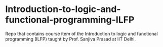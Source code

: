 # Introduction-to-logic-and-functional-programming-ILFP
Repo that contains course item of the Introduction to logic and functional programming (ILFP) taught by Prof. Sanjiva Prasad at IIT Delhi.
